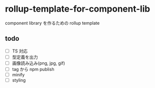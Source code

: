 # rollup-template-for-component-lib

component library を作るための rollup template

## todo

- [ ] TS 対応
- [ ] 型定義を出力
- [ ] 画像読み込み(png, jpg, gif)
- [ ] tag から npm publish
- [ ] minify
- [ ] styling
